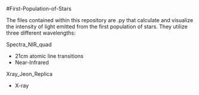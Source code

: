 #First-Population-of-Stars

The files contained within this repository are .py that calculate and visualize the intensity of light emitted from the first population of stars. They utilize three different wavelengths:

Spectra_NIR_quad
<ul>
  <li>21cm atomic line transitions</li>
  <li>Near-Infrared</li>
</ul>

Xray_Jeon_Replica
<ul>
  <li>X-ray</li>
</ul>
